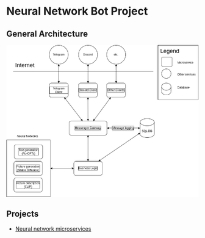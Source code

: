 # Neural Network Bot Project

## General Architecture

![Alt text here](diagrams/GeneralArchitecture.png)


## Projects

* [Neural network microservices](https://github.com/Kepler-Br/momiji-bot-neural-networks-services)

